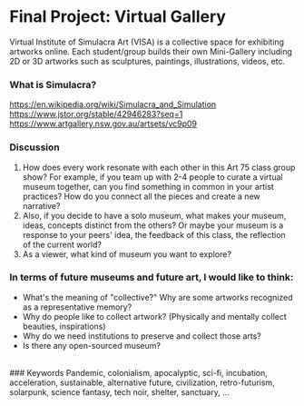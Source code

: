 # Final Project: Virtual Gallery

Virtual Institute of Simulacra Art (VISA) is a collective space for exhibiting artworks online. Each student/group builds their own Mini-Gallery including 2D or 3D artworks such as sculptures, paintings, illustrations, videos, etc. <br>


### What is Simulacra?
https://en.wikipedia.org/wiki/Simulacra_and_Simulation <br>
https://www.jstor.org/stable/42946283?seq=1 <br>
https://www.artgallery.nsw.gov.au/artsets/vc9p09


### Discussion
1. How does every work resonate with each other in this Art 75 class group show? For example, if you team up with 2-4 people to curate a virtual museum together, can you find something in common in your artist practices? How do you connect all the pieces and create a new narrative? 
2. Also, if you decide to have a solo museum, what makes your museum, ideas, concepts distinct from the others?  Or maybe your museum is a response to your peers' idea, the feedback of this class, the reflection of the current world? 
3. As a viewer, what kind of museum you want to explore? 

### In terms of future museums and future art, I would like to think: 
* What's the meaning of "collective?" Why are some artworks recognized as a representative memory? 
* Why do people like to collect artwork? (Physically and mentally collect beauties, inspirations)
* Why do we need institutions to preserve and collect those arts?
* Is there any open-sourced museum?
<br>
### Keywords
Pandemic, colonialism, apocalyptic, sci-fi, incubation, acceleration, sustainable, alternative future, civilization, retro-futurism, solarpunk, science fantasy‎, tech noir, shelter, sanctuary, …

